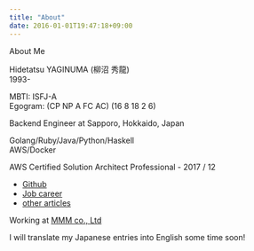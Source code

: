 ```yaml
---
title: "About"
date: 2016-01-01T19:47:18+09:00
---
```


About Me

<!--more-->

Hidetatsu YAGINUMA (柳沼 秀龍)  
1993-  

MBTI: ISFJ-A  
Egogram: (CP NP A FC AC) (16 8 18 2 6)  

Backend Engineer at Sapporo, Hokkaido, Japan  

Golang/Ruby/Java/Python/Haskell  
AWS/Docker  

AWS Certified Solution Architect Professional - 2017 / 12  

* [Github](https://github.com/ygnmhdtt)
* [Job career](https://github.com/ygnmhdtt/job_career/blob/master/career.md)
* [other articles](https://www.google.co.jp/search?q=site%3Ahttps%3A%2F%2Fblog.mmmcorp.co.jp+%E6%9F%B3%E6%B2%BC&rls=com.microsoft:ja:{referrer:source?}&ie=UTF-8&oe=UTF-8&sourceid=ie7&rlz=1I7SNJB_jaJP481&gfe_rd=cr&dcr=0&ei=QjtCWuaVPOHd8Afn_IDoAQ)

Working at [MMM co., Ltd](https://mmmcorp.co.jp/)

I will translate my Japanese entries into English some time soon!
